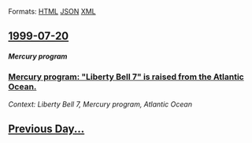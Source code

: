 
Formats: [HTML](1999/07/20/index.html)  [JSON](1999/07/20/index.json)  [XML](1999/07/20/index.xml)  

## [1999-07-20](/news/1999/07/20/index.md)

##### Mercury program
### [ Mercury program: "Liberty Bell 7" is raised from the Atlantic Ocean. ](/news/1999/07/20/mercury-program-liberty-bell-7-is-raised-from-the-atlantic-ocean.md)
_Context: Liberty Bell 7, Mercury program, Atlantic Ocean_

## [Previous Day...](/news/1999/07/19/index.md)

